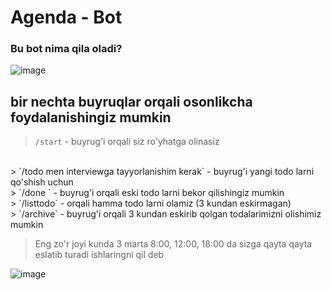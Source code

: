 # Agenda - Bot

### Bu bot nima qila oladi?

![image](https://github.com/SardorSohinazarov/Agenda/assets/107931170/a2d1494d-a38f-49c6-b7b6-d29e44837d44)


## bir nechta buyruqlar orqali osonlikcha foydalanishingiz mumkin
> `/start` - buyrug'i orqali siz ro'yhatga olinasiz
<br/>
> `/todo men interviewga tayyorlanishim kerak` - buyrug'i yangi todo larni qo'shish uchun
<br/>
> `/done <id>` - buyrug'i orqali eski todo larni bekor qilishingiz mumkin
<br/>
> `/listtodo` - orqali hamma todo larni olamiz (3 kundan eskirmagan)
<br/>
> `/archive` - buyrug'i orqali 3 kundan eskirib qolgan todalarimizni olishimiz mumkin

> Eng zo'r joyi kunda 3 marta 8:00, 12:00, 18:00 da sizga qayta qayta eslatib turadi ishlaringni qil deb

![image](https://github.com/SardorSohinazarov/Agenda/assets/107931170/5f4bbcf1-75de-461c-a9b2-2a17ce055bc6)

